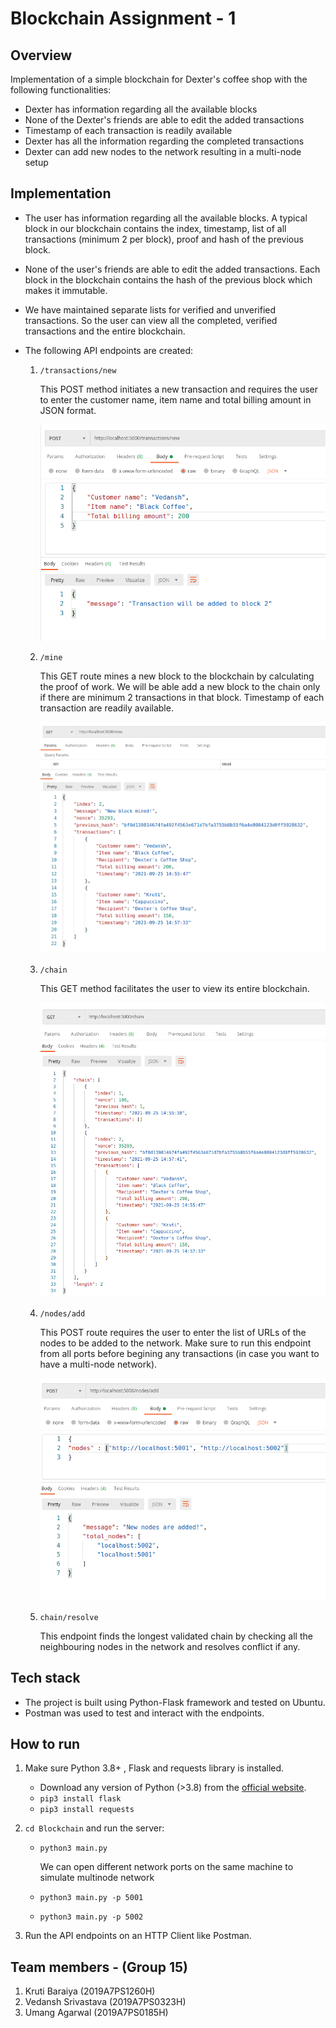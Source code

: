 # Blockchain Assignment - 1

## Overview
Implementation of a simple blockchain for Dexter's coffee shop with the following functionalities:

* Dexter has information regarding all the available blocks
* None of the Dexter's friends are able to edit the added transactions
* Timestamp of each transaction is readily available
* Dexter has all the information regarding the completed transactions
* Dexter can add new nodes to the network resulting in a multi-node setup

## Implementation

* The user has information regarding all the available blocks. A typical block in our blockchain contains the index, timestamp, list of all transactions (minimum 2 per block), proof and hash of the previous block.

* None of the user's friends are able to edit the added transactions. Each block in the blockchain contains the hash of the previous block which makes it immutable. 

* We have maintained separate lists for verified and unverified transactions. So the user can view all the completed, verified transactions and the entire blockchain.

* The following API endpoints are created:
    1) `/transactions/new`

        This POST method initiates a new transaction and requires the user to enter the customer name, item name and total billing amount in JSON format.

        ![New transaction](./images/transaction.png)

    2) `/mine`

        This GET route mines a new block to the blockchain by calculating the proof of work. We will be able add a new block to the chain only if there are minimum 2 transactions in that block. Timestamp of each transaction are readily available.

        ![Block structure](./images/block.png)

    3) `/chain`

        This GET method facilitates the user to view its entire blockchain.

        ![Blockchain](./images/chain.png)

    4) `/nodes/add`

        This POST route requires the user to enter the list of URLs of the nodes to be added to the network. Make sure to run this endpoint from all ports before begining any transactions (in case you want to have a multi-node network).

        ![Multiple nodes](./images/nodes.png)

    5) `chain/resolve`

        This endpoint finds the longest validated chain by checking all the neighbouring nodes in the network and resolves conflict if any.


## Tech stack 
* The project is built using Python-Flask framework and tested on Ubuntu.
* Postman was used to test and interact with the endpoints.

## How to run
1) Make sure Python 3.8+ , Flask and requests library is installed.
    * Download any version of Python (>3.8) from the [official website](https://www.python.org/downloads/).
    * `pip3 install flask`
    * `pip3 install requests`

2) `cd Blockchain` and run the server:
    * `python3 main.py`

        We can open different network ports on the same machine to simulate multinode network
    
    * `python3 main.py -p 5001`
    * `python3 main.py -p 5002`

3) Run the API endpoints on an HTTP Client like Postman.

## Team members - (Group 15)
1) Kruti Baraiya (2019A7PS1260H)
2) Vedansh Srivastava (2019A7PS0323H)
3) Umang Agarwal (2019A7PS0185H)
